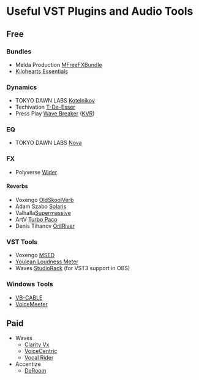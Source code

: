 # Useful VST Plugins and Audio Tools

## Free

### Bundles

* Melda Production [MFreeFXBundle](https://www.meldaproduction.com/MFreeFxBundle)
* [Kilohearts Essentials](https://kilohearts.com/products/kilohearts_essentials)

### Dynamics

* TOKYO DAWN LABS [Kotelnikov](https://www.tokyodawn.net/tdr-kotelnikov/)
* Techivation [T-De-Esser](https://techivation.com/t-de-esser-plus/)
* Press Play [Wave Breaker](https://pressplay-music.com/wave-breaker/) ([KVR](https://www.kvraudio.com/product/wave-breaker-by-press-play))

### EQ

* TOKYO DAWN LABS [Nova](https://www.tokyodawn.net/tdr-nova/)

### FX

* Polyverse [Wider](https://polyversemusic.com/products/wider/)

#### Reverbs

* Voxengo [OldSkoolVerb](https://www.voxengo.com/product/oldskoolverb/)
* Adam Szabo [Solaris](https://www.adamszabo.com/vstplugins/solaris/)
* Valhalla[Supermassive](https://valhalladsp.com/shop/reverb/valhalla-supermassive/)
* ArtV [Turbo Paco](https://www.kvraudio.com/product/turbo-paco-by-artv)
* Denis Tihanov [OrilRiver](https://www.kvraudio.com/product/orilriver-by-denis-tihanov)


### VST Tools

* Voxengo [MSED](https://www.voxengo.com/product/msed/)
* [Youlean Loudness Meter](https://youlean.co/youlean-loudness-meter/)
* Waves [StudioRack](https://www.waves.com/plugins/studiorack) (for VST3 support in OBS)

### Windows Tools

* [VB-CABLE](https://vb-audio.com/Cable/)
* [VoiceMeeter](https://vb-audio.com/Voicemeeter/)



## Paid

* Waves
  * [Clarity Vx](https://www.waves.com/plugins/clarity-vx)
  * [VoiceCentric](https://www.waves.com/plugins/greg-wells-voicecentric)
  * [Vocal Rider](https://www.waves.com/plugins/vocal-rider)
* Accentize
  * [DeRoom](https://www.accentize.com/deroom/)
